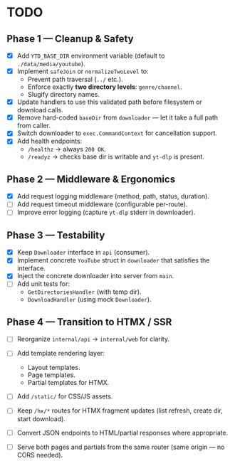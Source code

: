 # TODO

## Phase 1 — Cleanup & Safety
- [X] Add `YTD_BASE_DIR` environment variable (default to `./data/media/youtube`).
- [X] Implement `safeJoin` or `normalizeTwoLevel` to:
  - Prevent path traversal (`../` etc.).
  - Enforce exactly **two directory levels**: `genre/channel`.
  - Slugify directory names.
- [X] Update handlers to use this validated path before filesystem or download calls.
- [X] Remove hard-coded `baseDir` from `downloader` — let it take a full path from caller.
- [X] Switch downloader to `exec.CommandContext` for cancellation support.
- [X] Add health endpoints:
  - `/healthz` → always `200 OK`.
  - `/readyz` → checks base dir is writable and `yt-dlp` is present.

## Phase 2 — Middleware & Ergonomics
- [X] Add request logging middleware (method, path, status, duration).
- [ ] Add request timeout middleware (configurable per-route).
- [ ] Improve error logging (capture `yt-dlp` stderr in downloader).

## Phase 3 — Testability
- [X] Keep `Downloader` interface in `api` (consumer).
- [X] Implement concrete `YouTube` struct in `downloader` that satisfies the interface.
- [X] Inject the concrete downloader into server from `main`.
- [ ] Add unit tests for:
  - `GetDirectoriesHandler` (with temp dir).
  - `DownloadHandler` (using mock `Downloader`).

## Phase 4 — Transition to HTMX / SSR
- [ ] Reorganize `internal/api` → `internal/web` for clarity.
- [ ] Add template rendering layer:
  - Layout templates.
  - Page templates.
  - Partial templates for HTMX.
- [ ] Add `/static/` for CSS/JS assets.
- [ ] Keep `/hx/*` routes for HTMX fragment updates (list refresh, create dir, start download).
- [ ] Convert JSON endpoints to HTML/partial responses where appropriate.
- [ ] Serve both pages and partials from the same router (same origin — no CORS needed).

